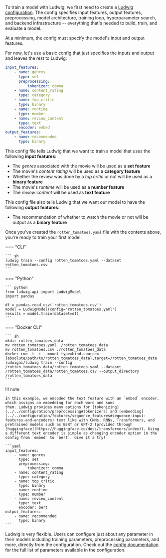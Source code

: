 To train a model with Ludwig, we first need to create a [Ludwig configuration](./../configuration/index.md). The config specifies input features, output features, preprocessing, model architecture, training loop, hyperparameter search, and backend infrastructure -- everything that's needed to build, train, and evaluate a model.

At a minimum, the config must specify the model's input and output features.

For now, let's use a basic config that just specifies the inputs and output and leaves the rest to Ludwig:

``` yaml title="rotten_tomatoes.yaml"
input_features:
    - name: genres
      type: set
      preprocessing:
          tokenizer: comma
    - name: content_rating
      type: category
    - name: top_critic
      type: binary
    - name: runtime
      type: number
    - name: review_content
      type: text
      encoder: embed
output_features:
    - name: recommended
      type: binary
```

This config file tells Ludwig that we want to train a model that uses the following **input features**:

- The *genres* associated with the movie will be used as a **set feature**
- The movie's *content rating* will be used as a **category feature**
- Whether the review was done by a *top critic* or not will be used as a **binary feature**
- The movie's *runtime* will be used as a **number feature**
- The *review content* will be used as **text feature**

This config file also tells Ludwig that we want our model to have the following **output features**:

- The recommendation of whether to watch the movie or not will be output as a **binary feature**

Once you've created the `rotten_tomatoes.yaml` file with the contents above, you're ready to train your first model:

=== "CLI"

    ``` sh
    ludwig train --config rotten_tomatoes.yaml --dataset rotten_tomatoes.csv
    ```

=== "Python"

    ``` python
    from ludwig.api import LudwigModel
    import pandas

    df = pandas.read_csv('rotten_tomatoes.csv')
    model = LudwigModel(config='rotten_tomatoes.yaml')
    results = model.train(dataset=df)
    ```

=== "Docker CLI"

    ``` sh
    mkdir rotten_tomatoes_data
    mv rotten_tomatoes.yaml ./rotten_tomatoes_data
    mv rotten_tomatoes.csv ./rotten_tomatoes_data
    docker run -t -i --mount type=bind,source={absolute/path/to/rotten_tomatoes_data},target=/rotten_tomatoes_data ludwigai/ludwig train --config /rotten_tomatoes_data/rotten_tomatoes.yaml --dataset /rotten_tomatoes_data/rotten_tomatoes.csv --output_directory /rotten_tomatoes_data
    ```

!!! note

    In this example, we encoded the text feature with an `embed` encoder, which assigns an embedding for each word and sums
    them. Ludwig provides many options for [tokenizing](../../configuration/preprocessing#tokenizers) and [embedding](../../configuration/features/sequence_features#sequence-input-features-and-encoders) text like with CNNs, RNNs, Transformers, and pretrained models such as BERT or GPT-2 (provided through [huggingface](https://huggingface.co/docs/transformers/index)). Using a different text encoder is simple as changing encoder option in the config from `embed` to `bert`. Give it a try!

    ```yaml
    input_features:
        - name: genres
          type: set
          preprocessing:
              tokenizer: comma
        - name: content_rating
          type: category
        - name: top_critic
          type: binary
        - name: runtime
          type: number
        - name: review_content
          type: text
          encoder: bert
    output_features:
        - name: recommended
          type: binary
    ```

Ludwig is very flexible. Users can configure just about any parameter in their models including training parameters, preprocessing parameters, and more, directly from the configuration. Check out the [config documentation](./../configuration/index.md) for the full list of parameters available in the configuration.
